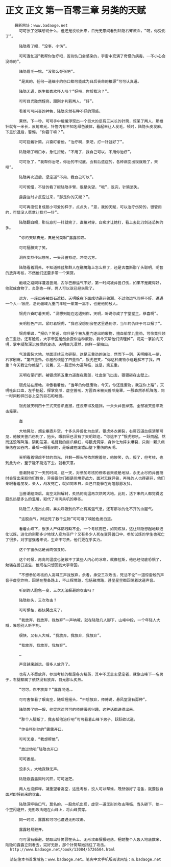 # 正文 正文 第一百零三章 另类的天赋
        最新网址：www.badaoge.net
          可可张了张嘴想说什么，但还是没说出来，目光无意间看到陆隐右臂流血，“呀，你受伤了”。
      
          陆隐看了眼，“没事，小伤”。
      
          可可连忙道“我帮你治疗吧，否则伤口会感染的，宇宙中充满了奇怪的病毒，一不小心会没命的”。
      
          陆隐眉毛一挑，“没那么夸张吧”。
      
          “是真的，任何一道细小的伤口都可能成为日后丧命的根源”可可认真道。
      
          陆隐无语，医生都喜欢吓人吗？“好吧，你帮我治？”。
      
          可可目光陡然锃亮，跟刚才判若两人，“好”。
      
          看着可可兴奋的神色，陆隐突然有种不好的预感。
      
          果然，下一秒，可可手中缓缓浮现出一个巨大的足有三米长的针筒，惊呆了两人，那根针就有一米长，反射寒光，针管内有不知名绿色液体，看起来让人发毛，顿时，陆隐头皮发麻，下意识退后，警惕，“你要干嘛？”。
      
          可可抱着针筒，兴奋盯着他，“治疗啊，来吧，打一针就好了”。
      
          陆隐咽了咽口水，急忙拒绝，“不用了，我自己可以，不用你治疗”。
      
          可可急了，“我帮你治吧，你治的不彻底，会有后遗症的，各种病变出现就晚了，来吧”。
      
          陆隐再次退后，坚定道“不用，我自己可以”。
      
          可可惋惜，不甘的看了眼陆隐手臂，很是失望，“哦”，说完，针筒消失。
      
          露露这时才反应过来，“那是你的天赋？”。
      
          可可再度恢复成胆小可爱的样子，点点头，“恩，我的天赋，可以治疗伤势的，很管用的，可惜没人愿意让我打一针”。
      
          陆隐翻白眼，那玩意打一针就完了，直接对穿，白痴才让她打，看上去比刀剑还恐怖的多。
      
          “你的天赋真是，真是另类啊”露露惊叹。
      
          可可腼腆笑了笑。
      
          洞外突然传出怒吼，一头异兽掠过，冲向远方。
      
          陆隐看着洞外，不知道修兹那群人在融境路上怎么样了，还是古蕾斯那丫头聪明，明智的放弃考核，不然他们还要多带一个累赘。
      
          融境之路同样遭遇兽潮，古尔巴赫运气不好，第一时间被异兽打伤，如果不是藏得好，他就成食物了，炎刚也一样，两人可以说已经失败了。
      
          远方，一座凹谷被巨石遮挡，天明躲在下面成功避开兽潮，不过他运气同样不好，遭遇一个人--银虎，浩元疆域九重门年轻一辈第一高手，也是他的敌人。
      
          银虎兴奋盯着天明，“没想到能在这遇到你，天明，听说你成了宇堂堂主，恭喜啊”。
      
          天明脸色严肃，紧盯着银虎，“我也没想到会在这里遇到你，当年的仇终于可以报了”。
      
          银虎嘲讽，“报仇？笑话，你只是个被九重门逐出的废物，擅自偷学九重劲，可怜竟只领会三重劲，还有脸说，大宇帝国居然会要你这种废物，我今天帮他们清理掉”，说完一掌拍向天明，掌中凝聚深沉强悍的波动，天明目光凛然，同样一掌拍出。
      
          气浪震裂大地，地面连续三次碎裂，这是三重劲的波动，然而下一刻，天明瞳孔一缩，右掌剧痛，“第四重劲，你居然领悟了四重劲”，银虎狂笑，“你这种废物永远理解不了我，四重？今天我让你绝望”，说着，又一股恐怖力道降临，这是，第五重。
      
          天明右掌折断，被银虎第五重力道轰在腹部，吐血倒飞出去，狠狠砸在山壁上。
      
          银虎站在原地，冷傲看着他，“当年的你是废物，今天，你还是废物，我送你上路”，天明吐出口血，左手抬起，探掌变爪，虚空兽吼，方圆百米被天兽爪笼罩，一股森然杀机降落，同一时间粉碎凹谷上空的巨石和地面。
      
          银虎被天明四十三式天兽爪震撼，还没来得及阻挡，一头头异兽掉落，全部被天兽爪攻击笼罩。
      
          轰
      
          大地晃动，烟尘垂直升空，十多头异兽化为血浆，银虎外衣撕裂，右肩四道血痕清晰可见，他被天兽爪伤到了，抬头，眼前早已没有了天明踪迹，“你逃不了”银虎怒吼，一跃而起，然而还没等降落，阴影笼罩，毛茸茸的巨爪横扫，将银虎洞穿，身体化为碎末爆裂，只剩一颗头颅掉落在凹谷内，最后一眼看到的，是躲藏在废墟山壁下重伤的天明。
      
          天明看着银虎不甘的目光，只剩一颗头颅依然瞪着他，他惨笑，仇，报了，但考核，也到此为止，至于能不能活下去，就看天意。
      
          兽潮持续了一天的时间，这一天，对参加考核的修炼者来说是地狱，永无止尽的异兽随时会冒出来取他们性命，异兽跟他们都是同境界战力，面对无数异兽，再强的人也得避开，他们亲眼看着朋友，亲人，战友死亡，就如同末日，自己只能躲在角落瑟瑟发抖。
      
          当兽潮结束后，高空太阳解封，炙热的高温再次烘烤大地，此刻，活下来的人都觉得这股炙热是多么的温暖，取代了冷冽杀机的寒冬。
      
          陆隐三人走出山洞，鼻尖呼吸到的不止有高温气息，还有那浓的化不开的血腥气。
      
          “这股血气，附近死了数千生物”可可嗅了嗅脸色发白道。
      
          看着山峰下，很多人尸体都残缺不全，一个考核而已，如同炼狱，这让陆隐想起地球进化试炼，进化的刹那多少地球人变为丧尸？又有多少人死在变异兽口中，参加试炼的学生也死亡了很多，对宇宙强者来说，生命不可贵，他们更在乎实力。
      
          这个宇宙永远是弱肉强食的。
      
          这个时候，再高的温度也驱散不了某些人内心的冰寒，就像拉斯，他已经彻底恐惧了，勉强在兽口逃生，他现在只想回到大宇帝国。
      
          “不想参加考核的人高喊三声我放弃，余者，承受三次攻击，死活不论”一道惊雷般的声音于虚空炸响，回荡在整条路上，不止探境路，包括融境路，甚至星空都回荡着这道声音。
      
          听到的人脸色一变，三次无法躲避的攻击吗？
      
          陆隐抬头，三次攻击？
      
          可可惧怕，都快哭出来了。
      
          “我放弃，我放弃，我放弃”一声呐喊，就在陆隐几人脚下，山峰中段，一个年轻人大喊，唯恐别人听不到。
      
          很快，又有人大喊，“我放弃，我放弃，我放弃”。
      
          “我放弃，我放弃，我放弃”。
      
          …
      
          声音越来越远，很多人放弃了。
      
          也有人不愿放弃，参加考核的都是各方精英，其中不乏意志坚定者，就像山峰下一名男子，右腿都瘸了依然没有放弃，目光那么炙热。
      
          “可可，你不放弃？”露露问道。。
      
          可可害怕看了眼高空，随后摇摇头，“不想放弃，师傅说，悬风堂没有孬种”。
      
          陆隐瞥了她一眼，他突然对可可的师傅很感兴趣，这种话都说得出来。
      
          “那个人腿断了，我去帮他治疗吧”可可看着山峰下男子，跃跃欲试道。
      
          “你会吓到他的”露露开口。
      
          可可无辜，“我想帮他”。
      
          “放过他吧”陆隐也开口
      
          可可委屈。
      
          没多久，大地寂静无声。
      
          陆隐跟露露同时闪开，可可迷茫。
      
          两人也没解释，凝重望着高空，这是考核，没人可以帮谁，既然做好了准备，就要独自面对即将到来的攻击。
      
          陆隐深呼吸口气，莫名的，一股危机出现，虚空一道无形的攻击降临，当头砸下，他一个空闪避开，无形攻击砸在山峰上，将山峰贯穿。
      
          同一时间，露露和可可也遭遇无形攻击。
      
          露露轻易避开。
      
          可可没有躲避，她取出针筒顶在头上，无形攻击狠狠砸落，把她整个人轰入地底数米，陆隐和露露立刻看去，完好无损，那个针筒帮她挡住了攻击。
      http://www.badaoge.net/book/13084/5726504.html
      
      请记住本书首发域名：www.badaoge.net。笔尖中文手机版阅读网址：m.badaoge.net